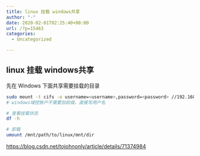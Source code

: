 ```yaml
---
title: linux 挂载 windows共享
author: "-"
date: 2020-02-01T02:25:40+00:00
url: /?p=15463
categories:
  - Uncategorized

---
```

## linux 挂载 windows共享
先在 Windows 下面共享需要挂载的目录

```bash
sudo mount -t cifs -o username=<username>,password=<password> //192.168.50.104/path/to/win/share /mnt/path/to/linux/mnt/dir
# windows域控账户不需要加前缀，直接写用户名

# 查看挂载状态
df -h

# 卸载
umount /mnt/path/to/linux/mnt/dir
```

https://blog.csdn.net/tojohnonly/article/details/71374984